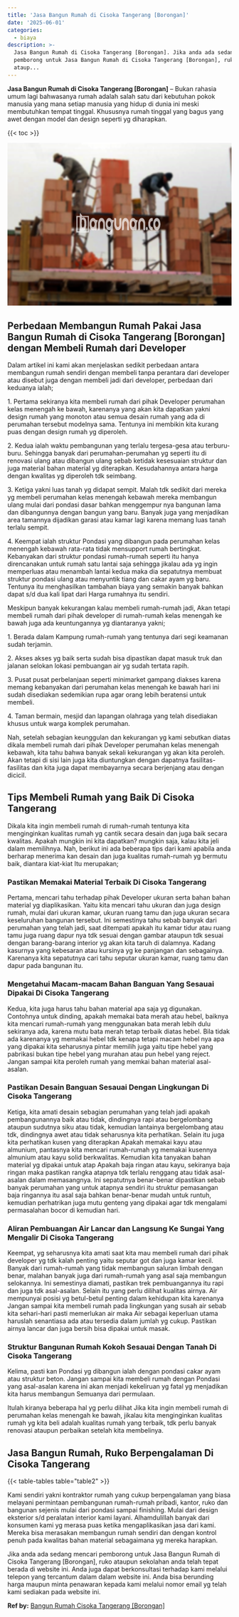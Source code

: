 ```yaml
---
title: 'Jasa Bangun Rumah di Cisoka Tangerang [Borongan]'
date: '2025-06-01'
categories:
  - biaya
description: >-
  Jasa Bangun Rumah di Cisoka Tangerang [Borongan]. Jika anda ada sedang mencari
  pemborong untuk Jasa Bangun Rumah di Cisoka Tangerang [Borongan], ruko
  ataup...
---
```


**Jasa Bangun Rumah di Cisoka Tangerang \[Borongan\]** – Bukan rahasia umum lagi bahwasanya rumah adalah salah satu dari kebutuhan pokok manusia yang mana setiap manusia yang hidup di dunia ini meski membutuhkan tempat tinggal. Khususnya rumah tinggal yang bagus yang awet dengan model dan design seperti yg diharapkan.

{{< toc >}}

![Jasa Bangun Rumah di Cisoka Tangerang [Borongan]](/images/borong-bangunan-07.png)

## Perbedaan Membangun Rumah Pakai Jasa Bangun Rumah di Cisoka Tangerang \[Borongan\] dengan Membeli Rumah dari Developer

Dalam artikel ini kami akan menjelaskan sedikit perbedaan antara membangun rumah sendiri dengan membeli tanpa perantara dari developer atau disebut juga dengan membeli jadi dari developer, perbedaan dari keduanya ialah;

1\. Pertama sekiranya kita membeli rumah dari pihak Developer perumahan kelas menengah ke bawah, karenanya yang akan kita dapatkan yakni design rumah yang monoton atau semua desain rumah yang ada di perumahan tersebut modelnya sama. Tentunya ini membikin kita kurang puas dengan design rumah yg diperoleh.

2\. Kedua ialah waktu pembangunan yang terlalu tergesa-gesa atau terburu-buru. Sehingga banyak dari perumahan-perumahan yg seperti itu di renovasi ulang atau dibangun ulang sebab ketidak kesesuaian struktur dan juga material bahan material yg diterapkan. Kesudahannya antara harga dengan kwalitas yg diperoleh tdk seimbang.

3\. Ketiga yakni luas tanah yg didapat sempit. Malah tdk sedikit dari mereka yg membeli perumahan kelas menengah kebawah mereka membangun ulang mulai dari pondasi dasar bahkan menggempur nya bangunan lama dan dibangunnya dengan bangun yang baru. Banyak juga yang menjadikan area tamannya dijadikan garasi atau kamar lagi karena memang luas tanah terlalu sempit.

4\. Keempat ialah struktur Pondasi yang dibangun pada perumahan kelas menengah kebawah rata-rata tidak mensupport rumah bertingkat. Kebanyakan dari struktur pondasi rumah-rumah seperti itu hanya direncanakan untuk rumah satu lantai saja sehingga jikalau ada yg ingin memperluas atau menambah lantai kedua maka dia sepatutnya membuat struktur pondasi ulang atau menyuntik tiang dan cakar ayam yg baru. Tentunya itu menghasilkan tambahan biaya yang semakin banyak bahkan dapat s/d dua kali lipat dari Harga rumahnya itu sendiri.

Meskipun banyak kekurangan kalau membeli rumah-rumah jadi, Akan tetapi membeli rumah dari pihak developer di rumah-rumah kelas menengah ke bawah juga ada keuntungannya yg diantaranya yakni;

1\. Berada dalam Kampung rumah-rumah yang tentunya dari segi keamanan sudah terjamin.

2\. Akses akses yg baik serta sudah bisa dipastikan dapat masuk truk dan jalanan selokan lokasi pembuangan air yg sudah tertata rapih.

3\. Pusat pusat perbelanjaan seperti minimarket gampang diakses karena memang kebanyakan dari perumahan kelas menengah ke bawah hari ini sudah disediakan sedemikian rupa agar orang lebih beratensi untuk membeli.

4\. Taman bermain, mesjid dan lapangan olahraga yang telah disediakan khusus untuk warga komplek perumahan.

Nah, setelah sebagian keunggulan dan kekurangan yg kami sebutkan diatas dikala membeli rumah dari pihak Developer perumahan kelas menengah kebawah, kita tahu bahwa banyak sekali kekurangan yg akan kita peroleh. Akan tetapi di sisi lain juga kita diuntungkan dengan dapatnya fasilitas-fasilitas dan kita juga dapat membayarnya secara berjenjang atau dengan dicicil.

## Tips Membeli Rumah yang Baik Di Cisoka Tangerang

Dikala kita ingin membeli rumah di rumah-rumah tentunya kita menginginkan kualitas rumah yg cantik secara desain dan juga baik secara kwalitas. Apakah mungkin ini kita dapatkan? mungkin saja, kalau kita jeli dalam memilihnya. Nah, berikut ini ada beberapa tips dari kami apabila anda berharap menerima kan desain dan juga kualitas rumah-rumah yg bermutu baik, diantara kiat-kiat Itu merupakan;

### Pastikan Memakai Material Terbaik Di Cisoka Tangerang

Pertama, mencari tahu terhadap pihak Developer ukuran serta bahan bahan material yg diaplikasikan. Yaitu kita mencari tahu ukuran dan juga design rumah, mulai dari ukuran kamar, ukuran ruang tamu dan juga ukuran secara keseluruhan bangunan tersebut. Ini semestinya tahu sebab banyak dari perumahan yang telah jadi, saat ditempati apakah itu kamar tidur atau ruang tamu juga ruang dapur nya tdk sesuai dengan gambar ataupun tdk sesuai dengan barang-barang interior yg akan kita taruh di dalamnya. Kadang kasurnya yang kebesaran atau kursinya yg ke panjangan dan sebagainya. Karenanya kita sepatutnya cari tahu seputar ukuran kamar, ruang tamu dan dapur pada bangunan itu.

### Mengetahui Macam-macam Bahan Banguan Yang Sesauai Dipakai Di Cisoka Tangerang

Kedua, kita juga harus tahu bahan material apa saja yg digunakan. Contohnya untuk dinding, apakah memakai bata merah atau hebel, baiknya kita mencari rumah-rumah yang menggunakan bata merah lebih dulu sekiranya ada, karena mutu bata merah tetap terbaik diatas hebel. Bila tidak ada karenanya yg memakai hebel tdk kenapa tetapi macam hebel nya apa yang dipakai kita seharusnya pintar memilih juga yaitu tipe hebel yang pabrikasi bukan tipe hebel yang murahan atau pun hebel yang reject. Jangan sampai kita peroleh rumah yang memkai bahan material asal-asalan.

### Pastikan Desain Banguan Sesauai Dengan Lingkungan Di Cisoka Tangerang

Ketiga, kita amati desain sebagian perumahan yang telah jadi apakah pembangunannya baik atau tidak, dindingnya rapi atau bergelombang ataupun sudutnya siku atau tidak, kemudian lantainya bergelombang atau tdk, dindingnya awet atau tidak seharusnya kita perhatikan. Selain itu juga kita perhatikan kusen yang diterapkan Apakah memakai kayu atau almunium, pantasnya kita mencari rumah-rumah yg memakai kusennya almunium atau kayu solid berkwalitas. Kemudian kita tanyakan bahan material yg dipakai untuk atap Apakah baja ringan atau kayu, sekiranya baja ringan maka pastikan rangka atapnya tdk terlalu renggang atau tidak asal-asalan dalam memasangnya. Ini sepatutnya benar-benar dipastikan sebab banyak perumahan yang untuk atapnya sendiri itu struktur pemasangan baja ringannya itu asal saja bahkan benar-benar mudah untuk runtuh, kemudian perhatrikan juga mutu genteng yang dipakai agar tdk mengalami permasalahan bocor di kemudian hari.

### Aliran Pembuangan Air Lancar dan Langsung Ke Sungai Yang Mengalir Di Cisoka Tangerang

Keempat, yg seharusnya kita amati saat kita mau membeli rumah dari pihak developer yg tdk kalah penting yaitu seputar got dan juga kamar kecil. Banyak dari rumah-rumah yang tidak membangun saluran limbah dengan benar, malahan banyak juga dari rumah-rumah yang asal saja membangun selokannya. Ini semestinya diamati, pastikan trek pembuangannya itu rapi dan juga tdk asal-asalan. Selain itu yang perlu dilihat kualitas airnya. Air mempunyai posisi yg betul-betul penting dalam kehidupan kita karenanya Jangan sampai kita membeli rumah pada lingkungan yang susah air sebab kita sehari-hari pasti memerlukan air maka Air sebagai keperluan utama haruslah senantiasa ada atau tersedia dalam jumlah yg cukup. Pastikan airnya lancar dan juga bersih bisa dipakai untuk masak.

### Struktur Bangunan Rumah Kokoh Sesauai Dengan Tanah Di Cisoka Tangerang

Kelima, pasti kan Pondasi yg dibangun ialah dengan pondasi cakar ayam atau struktur beton. Jangan sampai kita membeli rumah dengan Pondasi yang asal-asalan karena ini akan menjadi kekeliruan yg fatal yg menjadikan kita harus membangun Semuanya dari permulaan.

Itulah kiranya beberapa hal yg perlu dilihat Jika kita ingin membeli rumah di perumahan kelas menengah ke bawah, jikalau kita menginginkan kualitas rumah yg kita beli adalah kualitas rumah yang terbaik, tdk perlu banyak renovasi ataupun perbaikan setelah kita membelinya.

## Jasa Bangun Rumah, Ruko Berpengalaman Di Cisoka Tangerang

{{< table-tables table="table2" >}}

Kami sendiri yakni kontraktor rumah yang cukup berpengalaman yang biasa melayani permintaan pembangunan rumah-rumah pribadi, kantor, ruko dan bangunan sejenis mulai dari pondasi sampai finishing. Mulai dari design eksterior s/d peralatan interior kami layani. Alhamdulillah banyak dari konsumen kami yg merasa puas ketika mengaplikasikan jasa dari kami. Mereka bisa merasakan membangun rumah sendiri dan dengan kontrol penuh pada kwalitas bahan material sebagaimana yg mereka harapkan.

Jika anda ada sedang mencari pemborong untuk Jasa Bangun Rumah di Cisoka Tangerang \[Borongan\], ruko ataupun sekolahan anda telah tepat berada di website ini. Anda juga dapat berkonsultasi terhadap kami melalui telepon yang tercantum dalam dalam website ini. Anda bisa berunding harga maupun minta penawaran kepada kami melalui nomor email yg telah kami sediakan pada website ini.

**Ref by:** [Bangun Rumah Cisoka Tangerang [Borongan]](https://id.wikipedia.org/wiki/Bangun)
